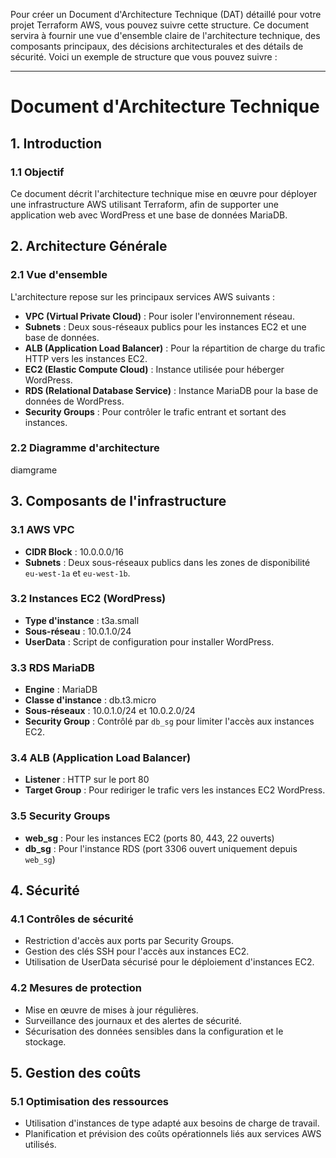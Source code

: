 Pour créer un Document d'Architecture Technique (DAT) détaillé pour votre projet Terraform AWS, vous pouvez suivre cette structure. Ce document servira à fournir une vue d'ensemble claire de l'architecture technique, des composants principaux, des décisions architecturales et des détails de sécurité. Voici un exemple de structure que vous pouvez suivre :

---

# Document d'Architecture Technique

## 1. Introduction

### 1.1 Objectif
Ce document décrit l'architecture technique mise en œuvre pour déployer une infrastructure AWS utilisant Terraform, afin de supporter une application web avec WordPress et une base de données MariaDB.

## 2. Architecture Générale

### 2.1 Vue d'ensemble
L'architecture repose sur les principaux services AWS suivants :
- **VPC (Virtual Private Cloud)** : Pour isoler l'environnement réseau.
- **Subnets** : Deux sous-réseaux publics pour les instances EC2 et une base de données.
- **ALB (Application Load Balancer)** : Pour la répartition de charge du trafic HTTP vers les instances EC2.
- **EC2 (Elastic Compute Cloud)** : Instance utilisée pour héberger WordPress.
- **RDS (Relational Database Service)** : Instance MariaDB pour la base de données de WordPress.
- **Security Groups** : Pour contrôler le trafic entrant et sortant des instances.

### 2.2 Diagramme d'architecture

diamgrame 

## 3. Composants de l'infrastructure

### 3.1 AWS VPC
- **CIDR Block** : 10.0.0.0/16
- **Subnets** : Deux sous-réseaux publics dans les zones de disponibilité `eu-west-1a` et `eu-west-1b`.

### 3.2 Instances EC2 (WordPress)
- **Type d'instance** : t3a.small
- **Sous-réseau** : 10.0.1.0/24
- **UserData** : Script de configuration pour installer WordPress.

### 3.3 RDS MariaDB
- **Engine** : MariaDB
- **Classe d'instance** : db.t3.micro
- **Sous-réseaux** : 10.0.1.0/24 et 10.0.2.0/24
- **Security Group** : Contrôlé par `db_sg` pour limiter l'accès aux instances EC2.

### 3.4 ALB (Application Load Balancer)
- **Listener** : HTTP sur le port 80
- **Target Group** : Pour rediriger le trafic vers les instances EC2 WordPress.

### 3.5 Security Groups
- **web_sg** : Pour les instances EC2 (ports 80, 443, 22 ouverts)
- **db_sg** : Pour l'instance RDS (port 3306 ouvert uniquement depuis `web_sg`)

## 4. Sécurité

### 4.1 Contrôles de sécurité
- Restriction d'accès aux ports par Security Groups.
- Gestion des clés SSH pour l'accès aux instances EC2.
- Utilisation de UserData sécurisé pour le déploiement d'instances EC2.

### 4.2 Mesures de protection
- Mise en œuvre de mises à jour régulières.
- Surveillance des journaux et des alertes de sécurité.
- Sécurisation des données sensibles dans la configuration et le stockage.

## 5. Gestion des coûts

### 5.1 Optimisation des ressources
- Utilisation d'instances de type adapté aux besoins de charge de travail.
- Planification et prévision des coûts opérationnels liés aux services AWS utilisés.
